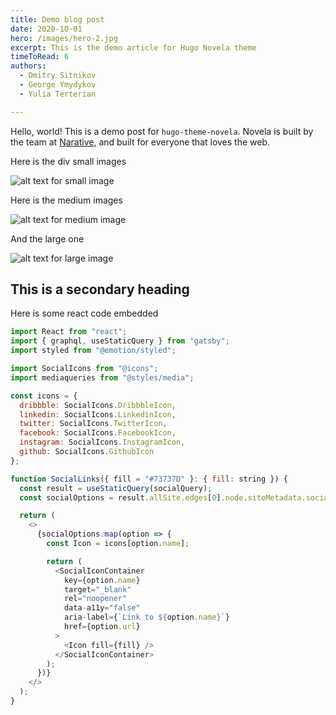 ```yaml
---
title: Demo blog post
date: 2020-10-01
hero: /images/hero-2.jpg
excerpt: This is the demo article for Hugo Novela theme
timeToRead: 6
authors:
  - Dmitry Sitnikov
  - George Ymydykov
  - Yulia Terterian

---
```


Hello, world! This is a demo post for `hugo-theme-novela`. Novela is built by the team at [Narative](https://narative.co), and built for everyone that loves the web.

Here is the div small images

<div class="Image__Small">
  <img src="/images/dima.jpg" alt="alt text for small image" />
</div>

Here is the medium images

<div class="Image__Medium">
  <img src="/images/george.jpg" alt="alt text for medium image" />
</div>

And the large one

<div class="Image__Large">
  <img src="/images/yulia.jpg" alt="alt text for large image" />
</div>

## This is a secondary heading

Here is some react code embedded

```js {5-6}
import React from "react";
import { graphql, useStaticQuery } from "gatsby";
import styled from "@emotion/styled";

import SocialIcons from "@icons";
import mediaqueries from "@styles/media";

const icons = {
  dribbble: SocialIcons.DribbbleIcon,
  linkedin: SocialIcons.LinkedinIcon,
  twitter: SocialIcons.TwitterIcon,
  facebook: SocialIcons.FacebookIcon,
  instagram: SocialIcons.InstagramIcon,
  github: SocialIcons.GithubIcon
};

function SocialLinks({ fill = "#73737D" }: { fill: string }) {
  const result = useStaticQuery(socialQuery);
  const socialOptions = result.allSite.edges[0].node.siteMetadata.social;

  return (
    <>
      {socialOptions.map(option => {
        const Icon = icons[option.name];

        return (
          <SocialIconContainer
            key={option.name}
            target="_blank"
            rel="noopener"
            data-a11y="false"
            aria-label={`Link to ${option.name}`}
            href={option.url}
          >
            <Icon fill={fill} />
          </SocialIconContainer>
        );
      })}
    </>
  );
}
```
